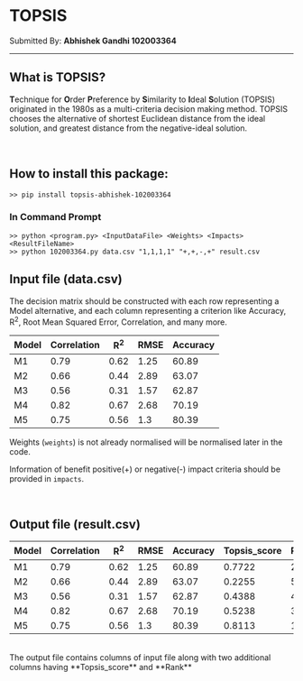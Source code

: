 # TOPSIS


Submitted By: **Abhishek Gandhi 102003364**

***

## What is TOPSIS?

**T**echnique for **O**rder **P**reference by **S**imilarity to **I**deal **S**olution 
(TOPSIS) originated in the 1980s as a multi-criteria decision making method.
TOPSIS chooses the alternative of shortest Euclidean distance from the ideal solution, 
and greatest distance from the negative-ideal solution. 

<br>

## How to install this package:
```
>> pip install topsis-abhishek-102003364
```


### In Command Prompt
```
>> python <program.py> <InputDataFile> <Weights> <Impacts> <ResultFileName>
>> python 102003364.py data.csv "1,1,1,1" "+,+,-,+" result.csv
```

## Input file (data.csv)

The decision matrix should be constructed with each row representing a Model alternative, and each column representing a criterion like Accuracy, R<sup>2</sup>, Root Mean Squared Error, Correlation, and many more.

Model | Correlation | R<sup>2</sup> | RMSE | Accuracy
------|------------ | ------------  | ---- | ------------
M1 |	0.79        | 0.62	        | 1.25 | 60.89
M2 |    0.66        | 0.44	        | 2.89 | 63.07
M3 |	0.56        | 0.31	        | 1.57 | 62.87
M4 |	0.82        | 0.67	        | 2.68 | 70.19
M5 |	0.75        | 0.56	        | 1.3  | 80.39

Weights (`weights`) is not already normalised will be normalised later in the code.

Information of benefit positive(+) or negative(-) impact criteria should be provided in `impacts`.

<br>

## Output file (result.csv)


Model | Correlation | R<sup>2</sup> | RMSE | Accuracy | Topsis_score | Rank
------|------------ | --------------| ---- | -------- | ------------ | ------ 
M1 |	0.79        | 0.62	        | 1.25 | 60.89    | 0.7722       | 2
M2 |    0.66        | 0.44	        | 2.89 | 63.07    | 0.2255       | 5
M3 |	0.56        | 0.31	        | 1.57 | 62.87    | 0.4388       | 4
M4 |	0.82        | 0.67	        | 2.68 | 70.19    | 0.5238       | 3
M5 |	0.75        | 0.56	        | 1.3  | 80.39    | 0.8113       | 1


<br>
The output file contains columns of input file along with two additional columns having **Topsis_score** and **Rank** 
